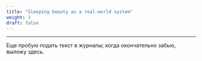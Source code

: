 ```yaml
---
title: "Sleeping beauty as a real-world system"
weight: 3
draft: false
---
```


---

Еще пробую подать текст в журналы; когда окончательно забью, выложу здесь. 